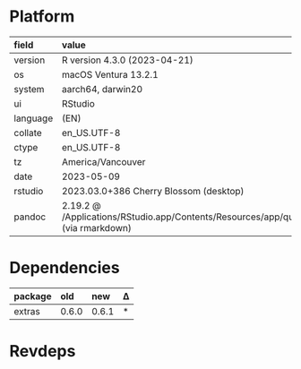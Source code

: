 # Platform

|field    |value                                                                                       |
|:--------|:-------------------------------------------------------------------------------------------|
|version  |R version 4.3.0 (2023-04-21)                                                                |
|os       |macOS Ventura 13.2.1                                                                        |
|system   |aarch64, darwin20                                                                           |
|ui       |RStudio                                                                                     |
|language |(EN)                                                                                        |
|collate  |en_US.UTF-8                                                                                 |
|ctype    |en_US.UTF-8                                                                                 |
|tz       |America/Vancouver                                                                           |
|date     |2023-05-09                                                                                  |
|rstudio  |2023.03.0+386 Cherry Blossom (desktop)                                                      |
|pandoc   |2.19.2 @ /Applications/RStudio.app/Contents/Resources/app/quarto/bin/tools/ (via rmarkdown) |

# Dependencies

|package |old   |new   |Δ  |
|:-------|:-----|:-----|:--|
|extras  |0.6.0 |0.6.1 |*  |

# Revdeps

